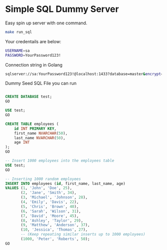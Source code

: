 
# Simple SQL Dummy Server
Easy spin up server with one command.

```bash
make run_sql
```

Your credentails are below:
```bash
USERNAME=sa
PASSWORD=YourPassword123!
```

Connection string in Golang
```bash
sqlserver://sa:YourPassword123!@localhost:1433?database=master&encrypt=false&trustServerCertificate=true
```

Dummy Seed SQL File you can run
```SQL

CREATE DATABASE test;
GO

USE test;
GO

CREATE TABLE employees (
    id INT PRIMARY KEY,
    first_name NVARCHAR(50),
    last_name NVARCHAR(50),
    age INT
);
GO

-- Insert 1000 employees into the employees table
USE test;
GO

-- Inserting 1000 random employees
INSERT INTO employees (id, first_name, last_name, age)
VALUES (1, 'John', 'Doe', 25),
       (2, 'Jane', 'Smith', 34),
       (3, 'Michael', 'Johnson', 28),
       (4, 'Emily', 'Davis', 22),
       (5, 'Chris', 'Brown', 40),
       (6, 'Sarah', 'Wilson', 31),
       (7, 'David', 'Moore', 45),
       (8, 'Ashley', 'Taylor', 29),
       (9, 'Matthew', 'Anderson', 37),
       (10, 'Jessica', 'Thomas', 27),
       -- (Keep repeating similar inserts up to 1000 employees)
       (1000, 'Peter', 'Roberts', 50);
GO
```

